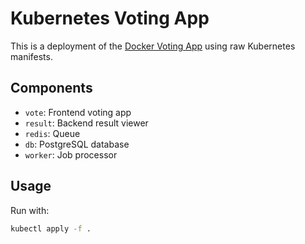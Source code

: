 # Kubernetes Voting App

This is a deployment of the [Docker Voting App](https://github.com/dockersamples/example-voting-app) using raw Kubernetes manifests.

## Components

- `vote`: Frontend voting app
- `result`: Backend result viewer
- `redis`: Queue
- `db`: PostgreSQL database
- `worker`: Job processor

## Usage

Run with:

```bash
kubectl apply -f .
```